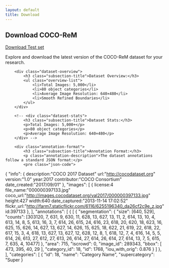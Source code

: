 ```yaml
---
layout: default
title: Download
---
```

<main>
    <div class="download-section">
        <h2 class="section-title">Download COCO-ReM</h2>
        <div class="download-box">
            <a href="/path/to/dataset/download" class="download-link">Download Test set</a>
        </div>
        <p class="section-description">Explore and download the latest version of the COCO-ReM dataset for your research.</p>

        <div class="dataset-overview">
            <h3 class="subsection-title">Dataset Overview:</h3>
            <ul class="overview-list">
                <li>Total Images: 5,000</li>
                <li>80 object categories</li>
                <li>Average Image Resolution: 640×480</li>
                <li>Smooth Refined Boundaries</li>
            </ul>
        </div>

        <!-- <div class="dataset-stats">
            <h3 class="subsection-title">Dataset Stats:</h3>
            <p>Total Images: 5,000+</p>
            <p>80 object categories</p>
            <p>Average Image Resolution: 640×480</p>
        </div> -->

        <div class="annotation-format">
            <h3 class="subsection-title">Annotation Format:</h3>
            <p class="annotation-description">The dataset annotations follow a standard JSON format:</p>
            <pre class="json-code">
{
    "info": {
        description:"COCO 2017 Dataset"
        url:"http://cocodataset.org"
        version:"1.0"
        year:2017
        contributor:"COCO Consortium"
        date_created:"2017/09/01"
    },
    "images": [
        {
            license:4
            file_name:"000000397133.jpg"
            coco_url:"http://images.cocodataset.org/val2017/000000397133.jpg"
            height:427
            width:640
            date_captured:"2013-11-14 17:02:52"
            flickr_url:"http://farm7.staticflickr.com/6116/6255196340_da26cf2c9e_z.jpg"
            id:397133
        },
    ],
    "annotations": [
        {
            [
  {
    "segmentation": {
      "size": [640, 529],
      "counts": [303120, 7, 631, 9, 630, 11, 628, 13, 627, 13, 11, 2, 614, 13, 10, 4, 613, 14, 8, 5, 613, 16, 3, 7, 614, 26, 615, 24, 616, 23, 618, 20, 620, 18, 623, 16, 625, 15, 626, 14, 627, 13, 627, 14, 626, 15, 625, 18, 622, 21, 619, 22, 618, 22, 617, 15, 3, 4, 618, 13, 627, 13, 627, 12, 628, 12, 8, 1, 618, 12, 7, 4, 616, 14, 5, 5, 614, 26, 613, 27, 612, 27, 613, 26, 614, 27, 614, 26, 614, 27, 614, 13, 7, 5, 615, 7, 635, 4, 10477]
          },
    "area": 715,
    "iscrowd": 0,
    "image_id": 289343,
    "bbox": [
      473,
      395,
      40,
      29
    ],
    "category_id": 18,
    "id": 1768,
    "iou_with_orig": 0.876
  }
]
        },
    ],
     "categories": [
      {
        "id": 18,
        "name": "Category Name",
        "supercategory": "Super
}
            </pre>
        </div>
    </div>
</main>
